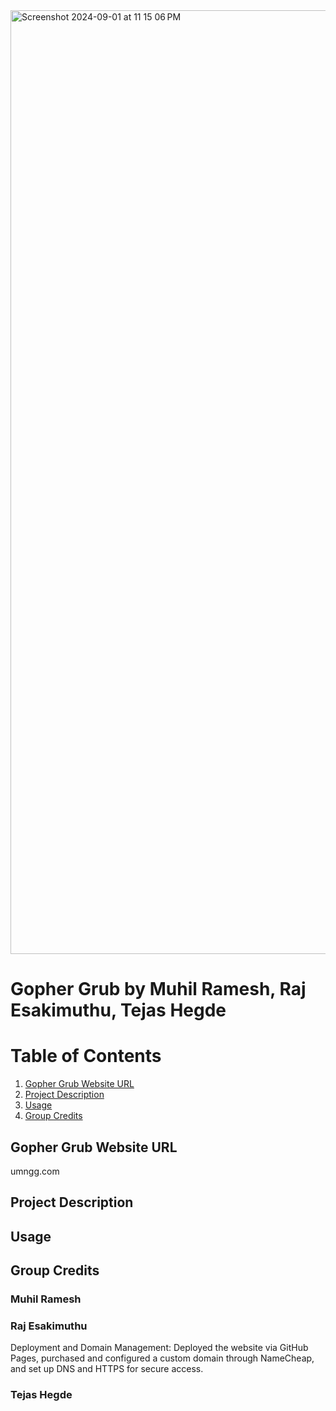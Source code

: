 <img width="1510" alt="Screenshot 2024-09-01 at 11 15 06 PM" src="https://github.com/user-attachments/assets/f661079c-2ae2-4414-ad04-b10b9f87fe7c">

# Gopher Grub by Muhil Ramesh, Raj Esakimuthu, Tejas Hegde

# Table of Contents
1. [Gopher Grub Website URL](#gopher-grub-website-url)
2. [Project Description](#project-description)
3. [Usage](#usage)
4. [Group Credits](#group-credits)

## Gopher Grub Website URL
umngg.com

## Project Description

## Usage

## Group Credits
### Muhil Ramesh
### Raj Esakimuthu
Deployment and Domain Management: Deployed the website via GitHub Pages, purchased and configured a custom domain through NameCheap, and set up DNS and HTTPS for secure access.

### Tejas Hegde
